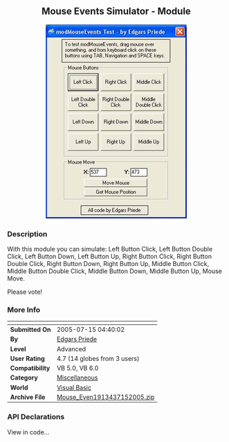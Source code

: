 ﻿<div align="center">

## Mouse Events Simulator \- Module

<img src="PIC200571543067016.jpg">
</div>

### Description

With this module you can simulate: Left Button Click, Left Button Double Click, Left Button Down, Left Button Up, Right Button Click, Right Button Double Click, Right Button Down, Right Button Up, Middle Button Click, Middle Button Double Click, Middle Button Down, Middle Button Up, Mouse Move.

Please vote!
 
### More Info
 


<span>             |<span>
---                |---
**Submitted On**   |2005-07-15 04:40:02
**By**             |[Edgars Priede](https://github.com/Planet-Source-Code/PSCIndex/blob/master/ByAuthor/edgars-priede.md)
**Level**          |Advanced
**User Rating**    |4.7 (14 globes from 3 users)
**Compatibility**  |VB 5\.0, VB 6\.0
**Category**       |[Miscellaneous](https://github.com/Planet-Source-Code/PSCIndex/blob/master/ByCategory/miscellaneous__1-1.md)
**World**          |[Visual Basic](https://github.com/Planet-Source-Code/PSCIndex/blob/master/ByWorld/visual-basic.md)
**Archive File**   |[Mouse\_Even1913437152005\.zip](https://github.com/Planet-Source-Code/edgars-priede-mouse-events-simulator-module__1-61703/archive/master.zip)

### API Declarations

View in code...





